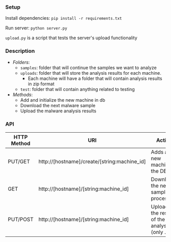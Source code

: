 



### Setup

Install dependencies:
`pip install -r requirements.txt`

Run server:
`python server.py`

`upload.py` is a script that tests the server's upload functionality


### Description

* *Folders*:
  - `samples`: folder that will continue the samples we want to analyze
  - `uploads`: folder that will store the analysis results for each machine.
    + Each machine will have a folder that will contain analysis results in zip format
  - `test`: folder that will contain anything related to testing
* *Methods*:
  - Add and initialize the new machine in db
  - Download the next malware sample
  - Upload the malware analysis results

### API

| HTTP Method | URI                                   | Action                               |
|-------------|---------------------------------------|--------------------------------------|
| PUT/GET     | http://[hostname]/create/[string:machine_id] | Adds a new machine to the DB         |
| GET         | http://[hostname]/[string:machine_id] | Downloads the next sample to process |
| PUT/POST    | http://[hostname]/[string:machine_id] | Uploads the result of the analysis (only .zip)   |
